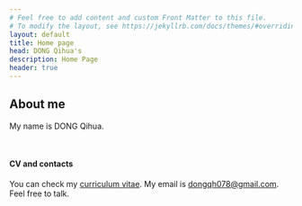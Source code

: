 ```yaml
---
# Feel free to add content and custom Front Matter to this file.
# To modify the layout, see https://jekyllrb.com/docs/themes/#overriding-theme-defaults
layout: default
title: Home page
head: DONG Qihua's
description: Home Page
header: true
---
```


## About me

My name is DONG Qihua.

&nbsp;
&nbsp;
&nbsp;

#### CV and contacts
You can check my [curriculum vitae](assets/cv1.pdf). My email is <dongqh078@gmail.com>. Feel free to talk.